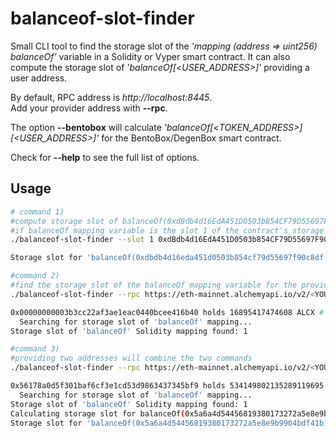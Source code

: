 # balanceof-slot-finder

Small CLI tool to find the storage slot of the *'mapping (address => uint256) balanceOf'* variable  in a Solidity or Vyper smart contract. It can also compute the storage slot of *'balanceOf[<USER_ADDRESS>]'* providing a user address.

By default, RPC address is *http://localhost:8445*. <br>
Add your provider address with **--rpc**. 

The option **--bentobox** will calculate *'balanceOf[<TOKEN_ADDRESS>][<USER_ADDRESS>]'* for the BentoBox/DegenBox smart contract. 

Check for **--help** to see the full list of options. 

## Usage

```bash
# command 1)
#compute storage slot of balanceOf(0xdBdb4d16EdA451D0503b854CF79D55697F90c8DF). add --vyper if the contract is written in Vyper
#if balanceOf mapping variable is the slot 1 of the contract's storage
./balanceof-slot-finder --slot 1 0xdBdb4d16EdA451D0503b854CF79D55697F90c8DF

Storage slot for 'balanceOf(0xdbdb4d16eda451d0503b854cf79d55697f90c8df)' = 69554892544234123856217080638365649477632321735092257560885072347495956232176

#command 2)
#find the storage slot of the balanceOf mapping variable for the provided ERC20 contract. 
./balanceof-slot-finder --rpc https://eth-mainnet.alchemyapi.io/v2/<YOUR_KEY> 0xdBdb4d16EdA451D0503b854CF79D55697F90c8DF

0x00000000003b3cc22af3ae1eac0440bcee416b40 holds 16895417474608 ALCX # used to check if balance matches the storage slot value
  Searching for storage slot of 'balanceOf' mapping...
Storage slot of 'balanceOf' Solidity mapping found: 1

#command 3)
#providing two addresses will combine the two commands
./balanceof-slot-finder --rpc https://eth-mainnet.alchemyapi.io/v2/<YOUR_KEY> 0xdBdb4d16EdA451D0503b854CF79D55697F90c8DF 0x5a6A4D54456819380173272A5E8E9B9904BdF41B

0x56178a0d5f301baf6cf3e1cd53d9863437345bf9 holds 534149802135289119695 ALCX
  Searching for storage slot of 'balanceOf' mapping...
Storage slot of 'balanceOf' Solidity mapping found: 1
Calculating storage slot for balanceOf(0x5a6a4d54456819380173272a5e8e9b9904bdf41b)...
Storage slot for 'balanceOf(0x5a6a4d54456819380173272a5e8e9b9904bdf41b)' = 88268460590141927826542455104539624133371602486187028985383460166909506813562
